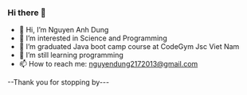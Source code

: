 ### Hi there 👋

- 👋 Hi, I’m Nguyen Anh Dung
- 👀 I’m interested in Science and Programming
- 🌱 I’m graduated Java boot camp course at CodeGym Jsc Viet Nam
- 🌱 I’m still learning programming 
- 📫 How to reach me: nguyendung2172013@gmail.com

--Thank you for stopping by---
